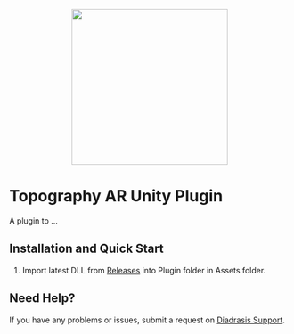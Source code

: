 <p align="center">
  <a href="https://arpolis.gr/" target="_blank" align="center">
    <img src="https://arpolis.gr/wp-content/uploads/2020/03/arpolis_logo_new-512x480.png" width="280">
  </a>
  <br />
</p>

# Topography AR Unity Plugin
A plugin to ...

## Installation and Quick Start

1. Import latest DLL from [Releases](https://github.com/Diadrasis/ARPolis_TopographyAR/releases) into Plugin folder in Assets folder.

<!--//## Changelog-->


## Need Help?
If you have any problems or issues, submit a request on [Diadrasis Support](https://www.diadrasis.gr/contact/).
